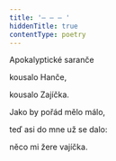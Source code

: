 ```yaml
---
title: '– – – '
hiddenTitle: true
contentType: poetry
---
```


<section>

Apokalyptické saranče

kousalo Hanče,

kousalo Zajíčka.

Jako by pořád mělo málo,

teď asi do mne už se dalo:

něco mi žere vajíčka.

</section>
